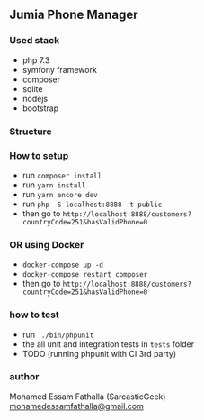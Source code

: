 ## Jumia Phone Manager

### Used stack
- php 7.3
- symfony framework
- composer
- sqlite
- nodejs
- bootstrap

### Structure 

### How to setup
- run `composer install`
- run `yarn install`
- run `yarn encore dev`
- run `php -S localhost:8888 -t public`
- then go to `http://localhost:8888/customers?countryCode=251&hasValidPhone=0`


### OR using Docker
- `docker-compose up -d`
- `docker-compose restart composer`
- then go to `http://localhost:8888/customers?countryCode=251&hasValidPhone=0`

### how to test
- run ` ./bin/phpunit` 
- the all unit and integration tests in `tests` folder
- TODO (running phpunit with CI 3rd party)

### author
Mohamed Essam Fathalla (SarcasticGeek) <mohamedessamfathalla@gmail.com>
